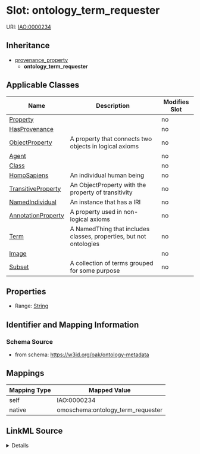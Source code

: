 

# Slot: ontology_term_requester



URI: [IAO:0000234](http://purl.obolibrary.org/obo/IAO_0000234)




## Inheritance

* [provenance_property](provenance_property.md)
    * **ontology_term_requester**






## Applicable Classes

| Name | Description | Modifies Slot |
| --- | --- | --- |
| [Property](Property.md) |  |  no  |
| [HasProvenance](HasProvenance.md) |  |  no  |
| [ObjectProperty](ObjectProperty.md) | A property that connects two objects in logical axioms |  no  |
| [Agent](Agent.md) |  |  no  |
| [Class](Class.md) |  |  no  |
| [HomoSapiens](HomoSapiens.md) | An individual human being |  no  |
| [TransitiveProperty](TransitiveProperty.md) | An ObjectProperty with the property of transitivity |  no  |
| [NamedIndividual](NamedIndividual.md) | An instance that has a IRI |  no  |
| [AnnotationProperty](AnnotationProperty.md) | A property used in non-logical axioms |  no  |
| [Term](Term.md) | A NamedThing that includes classes, properties, but not ontologies |  no  |
| [Image](Image.md) |  |  no  |
| [Subset](Subset.md) | A collection of terms grouped for some purpose |  no  |







## Properties

* Range: [String](String.md)





## Identifier and Mapping Information







### Schema Source


* from schema: https://w3id.org/oak/ontology-metadata




## Mappings

| Mapping Type | Mapped Value |
| ---  | ---  |
| self | IAO:0000234 |
| native | omoschema:ontology_term_requester |




## LinkML Source

<details>
```yaml
name: ontology_term_requester
from_schema: https://w3id.org/oak/ontology-metadata
rank: 1000
is_a: provenance_property
slot_uri: IAO:0000234
alias: ontology_term_requester
domain_of:
- HasProvenance
range: string

```
</details>